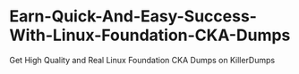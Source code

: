# Earn-Quick-And-Easy-Success-With-Linux-Foundation-CKA-Dumps
Get High Quality and Real Linux Foundation CKA Dumps on KillerDumps
